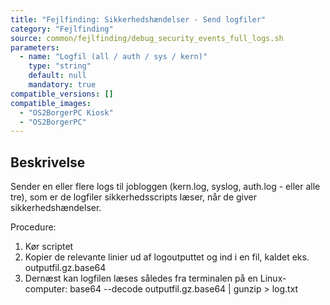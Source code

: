 ```yaml
---
title: "Fejlfinding: Sikkerhedshændelser - Send logfiler"
category: "Fejlfinding"
source: common/fejlfinding/debug_security_events_full_logs.sh
parameters:
  - name: "Logfil (all / auth / sys / kern)"
    type: "string"
    default: null
    mandatory: true
compatible_versions: []
compatible_images:
  - "OS2BorgerPC Kiosk"
  - "OS2BorgerPC"
---
```


## Beskrivelse
Sender en eller flere logs til jobloggen (kern.log, syslog, auth.log - eller alle tre), som er de logfiler sikkerhedsscripts læser, når de giver sikkerhedshændelser.

Procedure:
1. Kør scriptet
2. Kopier de relevante linier ud af logoutputtet og ind i en fil, kaldet eks. outputfil.gz.base64
3. Dernæst kan logfilen læses således fra terminalen på en Linux-computer:
   base64 --decode outputfil.gz.base64 | gunzip > log.txt